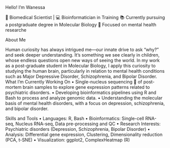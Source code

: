 Hello! I’m Wanessa

🔬 Biomedical Scientist | 💻 Bioinformatician in Training
📚 Currently pursuing a postgraduate degree in Molecular Biology
🧠 Focused on mental health researche

About Me

Human curiosity has always intrigued me—our innate drive to ask “why?” and seek deeper understanding. It’s something we see clearly in children, whose endless questions open new ways of seeing the world. In my work as a post-graduate student in Molecular Biology, I apply this curiosity to studying the human brain, particularly in relation to mental health conditions such as Major Depressive Disorder, Schizophrenia, and Bipolar Disorder. 
What I’m Currently Working On
	•	Single-nucleus sequencing 🧬 of post-mortem brain samples to explore gene expression patterns related to psychiatric disorders.
	•	Developing bioinformatics pipelines using R and Bash to process and analyze  genomic data.
	•	Understanding the molecular basis of mental health disorders, with a focus on depression, schizophrenia, and bipolar disorder.

Skills and Tools
	•	Languages: R, Bash
	•	Bioinformatics: Single-cell RNA-seq, Nucleus RNA-seq, Data pre-processing and QC
	•	Research Interests: Psychiatric disorders (Depression, Schizophrenia, Bipolar Disorder)
	•	Analysis: Differential gene expression, Clustering, Dimensionality reduction (PCA, t-SNE)
	•	Visualization: ggplot2, ComplexHeatmap (R)
